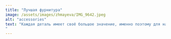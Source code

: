 ```yaml
---
title: "Лучшая фурнитура"
image: /assets/images/zhmayeva/IMG_9642.jpeg
alt: "accessories"
text: "Каждая деталь имеет своё большое значение, именно поэтому для наших изделий мы выбираем только лучшие нитки и фурнитуру. Немецкие производители славятся своим вниманием к качеству и инновациям, что позволяет нам гарантировать долговечность и надёжность. В нашем ателье мы используем только нитки марки GUTERMANN, более 400 оттенков, которые применяются как в индивидуальном пошиве, так и в ремонтах одежды. Также не менее известная своим качеством марка PRYM помогает нам уже многие годы воплотить в реальность самые экстравагантные задумки. От молний RIRI и YKK до пуговиц SWAROSKI, от застёжек Tierracast до пряжек Toho — всё потбирается с учётом Ваших высоких стандартов!
"
---
```

